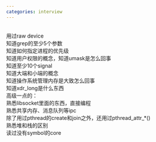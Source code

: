 ```yaml
---
categories: interview
---
```

<p><br />用过raw device<br />知道grep的至少5个参数<br />知道如何指定进程的优先级<br />知道用户权限的概念，知道umask是怎么回事<br />知道至少10个signal<br />知道大端和小端的概念<br />知道操作系统管理内存是大致怎么回事<br />知道xdr_long是什么东西<br />高级一点的：<br />熟悉libsocket里面的东西，直接编程<br />熟悉共享内存、消息队列等ipc<br />除了用过pthread的create和join之外，还用过pthread_attr_*()<br />熟悉堆和栈的区别<br />读过没有symbol的core</p>